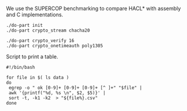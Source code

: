 We use the SUPERCOP benchmarking to compare HACL* with assembly and C implementations.

```
./do-part init
./do-part crypto_stream chacha20

./do-part crypto_verify 16
./do-part crypto_onetimeauth poly1305
```

Script to print a table.

```
#!/bin/bash

for file in $( ls data )
do
 egrep -o " ok [0-9]+ [0-9]+ [0-9]+ [^ ]+" "$file" |
 awk '{printf("%d, %s \n", $2, $5)}' |
 sort -t, -k1 -k2  > "${file%}.csv"
done
```
